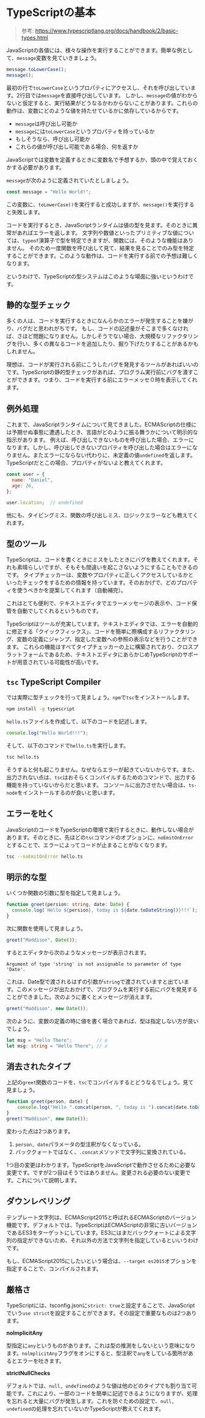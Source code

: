 # TypeScriptの基本

> 参考: https://www.typescriptlang.org/docs/handbook/2/basic-types.html

JavaScriptの各値には、様々な操作を実行することができます。簡単な例として、`message`変数を見ていきましょう。

```javascript
message.toLowerCase();
message();
```

最初の行で`toLowerCase`というプロパティにアクセスし、それを呼び出しています。2行目では`message`を直接呼び出しています。
しかし、`message`の値がわからないと仮定すると、実行結果がどうなるかわからないことがあります。これらの動作は、変数にどのような値を持たせているかに依存しているからです。

- `message`は呼び出し可能か
- `message`には`toLowerCase`というプロパティを持っているか
- もしそうなら、呼び出し可能か
- これらの値が呼び出し可能である場合、何を返すか

JavaScriptでは変数を定義するときに変数名で予想するか、頭の中で覚えておくかする必要があります。

`message`が次のように定義されていたとしましょう。

```javascript
const message = "Hello World!";
```

この変数に、`toLowerCase()`を実行すると成功しますが、`message()`を実行すると失敗します。

コードを実行するとき、JavaScriptランタイムは値の型を見ます。そのときに異常があればエラーを返します。
文字列や数値といったプリミティブな値については、`typeof`演算子で型を特定できますが、関数には、そのような機能はありません。
そのため一度関数を呼び出して見て、結果を見ることでのみ型を特定することができます。このような動作は、コードを実行する前での予想は難しくなります。

というわけで、TypeScriptの型システムはこのような場面に強いというわけです。

## 静的な型チェック

多くの人は、コードを実行するときになんらかのエラーが発生することを嫌がり、バグだと思われがちです。
もし、コードの記述量がそこまで多くなければ、さほど問題になりません。しかしそうでない場合、大規模なリファクタリングを行い、多くの異なるコードを追加したり、掘り下げたりすることがあるかもしれません。

理想は、コードが実行される前にこうしたバグを発見するツールがあればいいのです。TypeScriptの静的型チェックがあれば、プログラム実行前にバグを潰すことができます。つまり、コードを実行する前にエラーメッセ０時を表示してくれます。

## 例外処理

これまで、JavaScriptランタイムについて見てきました。ECMAScriptの仕様には予期せぬ事態に遭遇したとき、言語がどのように振る舞うかについて明示的な指示があります。
例えば、呼び出しできないものを呼び出した場合、エラーになります。しかし、呼び出しできないプロパティを呼び出した場合はエラーになりません。またエラーにならない代わりに、未定義の値`undefined`を返します。TypeScriptだとこの場合、プロパティがないよと教えてくれます。

```javascript
const user = {
  name: "Daniel",
  age: 26,
};

user.location;  // undefined
```

他にも、タイピングミス、関数の呼び出しミス、ロジックエラーなども教えてくれます。

## 型のツール

TypeScriptは、コードを書くときにミスをしたときにバグを教えてくれます。それも素晴らしいですが、そもそも間違いを起こさないようにすることもできるのです。
タイプチェッカーは、変数やプロパティに正しくアクセスしているかといったチェックをするための情報を持っています。そのおかげで、どのプロパティを使うべきかを提案してくれます（自動補完）。

これはとても便利で、テキストエディタでエラーメッセージの表示や、コード保管を自動でしてくれるというものです。

TypeScriptはツールが充実しています。テキストエディタでは、エラーを自動的に修正する「クイックフィックス」、コードを簡単に際構成するリファクタリング、変数の定義にジャンプ、指定した変数への参照の表示などを行うことができます。
これらの機能はすべてタイプチェッカーの上に構築されており、クロスプラットフォームであるため、テキストエディタにあらかじめTypeScriptのサポートが用意されている可能性が高いです。

## `tsc` TypeScript Compiler

では実際に型チェックを行って見ましょう。`npm`で`tsc`をインストールします。

```bash
npm install -g typescript
```

`hello.ts`ファイルを作成して、以下のコードを記述します。

```typescript
console.log("Hello World!!!");
```

そして、以下のコマンドで`hello.ts`を実行します。

```bash
tsc hello.ts
```

そうすると何も起こりません。なぜならエラーが起きていないからです。また、出力されない点は、`tsc`はおそらくコンパイルするためのコマンドで、出力する機能を持っていないからだと思います。
コンソールに出力させたい場合は、`ts-node`をインストールするのが良いと思います。

## エラーを吐く

JavaScriptのコードをTypeScriptの環境で実行するときに、動作しない場合があります。そのときに、先ほどの`tsc`コマンドのオプションに、`noEmitOnError`とすることで、エラーによってコードが止まることがなくなります。

```bash
tsc --noEmitOnError hello.ts
```

## 明示的な型

いくつか関数の引数に型を指定して見ましょう。

```typescript
function greet(persion: string, date: Date) {
  console.log(`Hello ${persion}, today is ${date.toDateString()}!!!`);
}
```

次に関数を使用して見ましょう。

```typescript
greet("Maddison", Date());
```

するとエディタから次のようなメッセージが表示されます。

```none
Argument of type 'string' is not assignable to parameter of type 'Date'.
```

これは、Date型で渡されるはずの引数が`string`で渡されていますと出ています。このメッセージが出たおかげで、プログラムを実行する前にバグを発見することができました。次のように書くとメッセージが消えます。

```typescript
greet("Maddison", new Date());
```

次のように、変数の定義の時に値を書く場合であれば、型は指定しない方が良いでしょう。

```typescript
let msg = "Hello There";         // o
let msg: string = "Hello There"; // x
```

## 消去されたタイプ

上記の`greet`関数のコードを、`tsc`でコンパイルするとどうなるでしょう。見て見ましょう。

```javascript
function greet(person, date) {
    console.log("Hello ".concat(person, ", today is ").concat(date.toDateString(), "!"));
}
greet("Maddison", new Date());
```

変わった点は2つあります。

1. `person, date`パラメータの型注釈がなくなっている。
2. バッククォートではなく、`.concat`メソッドで文字列に変換されている。

1つ目の変更はわかります。TypeScriptをJavaScriptで動作させるために必要な変更です。ですが2つ目はそうではありません。変更される必要のない変更です。これについて説明します。

## ダウンレベリング

テンプレート文字列は、ECMAScript2015と呼ばれるECMAScriptのバージョン機能です。デフォルトでは、TypeScriptはECMAScriptの非常に古いバージョンであるES3をターゲットにしています。ES3にはまだバッククォートによる文字列の指定ができないため、それ以外の方法で文字列を指定しているといいうわけです。

もし、ECMAScript2015にしたいという場合は、`--target es2015`オプションを指定することで、コンパイルされます。

## 厳格さ

TypeScriptには、tsconfig.jsonに`strict: true`と設定することで、JavaScriptでいう`use strict`を設定することができます。その設定で重要なものは2つあります。

**nolmplicitAny**

型指定に`any`というものがあります。これは型の推測をしないという意味になります。`nolmplicitAny`フラグをオンにすると、型注釈で`any`をしている箇所があるとエラーを吐きます。

**strictNullChecks**

デフォルトでは、`null, undefined`のような値は他のどのタイプでも割り当て可能です。これにより、一部のコードを簡単に記述できるようになりますが、処理を忘れると大量にバグが発生します。これを防ぐための設定で、`null, undefined`の処理を忘れていないかTypeScriptが教えてくれます。
